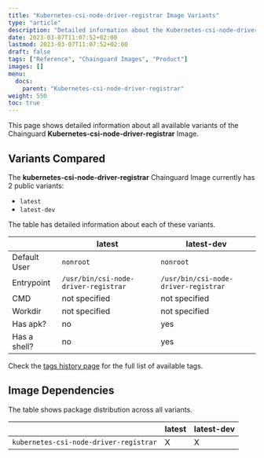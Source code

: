 ```yaml
---
title: "Kubernetes-csi-node-driver-registrar Image Variants"
type: "article"
description: "Detailed information about the Kubernetes-csi-node-driver-registrar Chainguard Image variants"
date: 2023-03-07T11:07:52+02:00
lastmod: 2023-03-07T11:07:52+02:00
draft: false
tags: ["Reference", "Chainguard Images", "Product"]
images: []
menu:
  docs:
    parent: "Kubernetes-csi-node-driver-registrar"
weight: 550
toc: true
---
```


This page shows detailed information about all available variants of the Chainguard **Kubernetes-csi-node-driver-registrar** Image.

## Variants Compared
The **kubernetes-csi-node-driver-registrar** Chainguard Image currently has 2 public variants: 

- `latest`
- `latest-dev`

The table has detailed information about each of these variants.

|              | latest                               | latest-dev                           |
|--------------|--------------------------------------|--------------------------------------|
| Default User | `nonroot`                            | `nonroot`                            |
| Entrypoint   | `/usr/bin/csi-node-driver-registrar` | `/usr/bin/csi-node-driver-registrar` |
| CMD          | not specified                        | not specified                        |
| Workdir      | not specified                        | not specified                        |
| Has apk?     | no                                   | yes                                  |
| Has a shell? | no                                   | yes                                  |

Check the [tags history page](/chainguard/chainguard-images/reference/kubernetes-csi-node-driver-registrar/tags_history/) for the full list of available tags.
## Image Dependencies
The table shows package distribution across all variants.

|                                        | latest | latest-dev |
|----------------------------------------|--------|------------|
| `kubernetes-csi-node-driver-registrar` | X      | X          |
